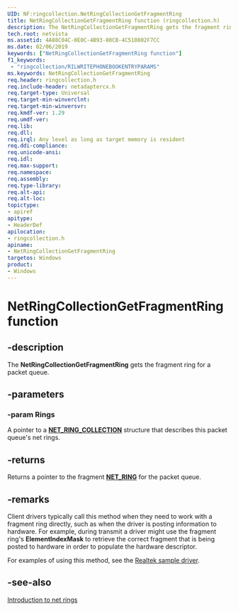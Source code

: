 ```yaml
---
UID: NF:ringcollection.NetRingCollectionGetFragmentRing
title: NetRingCollectionGetFragmentRing function (ringcollection.h)
description: The NetRingCollectionGetFragmentRing gets the fragment ring for a packet queue.
tech.root: netvista
ms.assetid: 4A88C04C-0E0C-4B93-80CB-4C510802F7CC
ms.date: 02/06/2019
keywords: ["NetRingCollectionGetFragmentRing function"]
f1_keywords:
 - "ringcollection/RILWRITEPHONEBOOKENTRYPARAMS"
ms.keywords: NetRingCollectionGetFragmentRing
req.header: ringcollection.h
req.include-header: netadaptercx.h
req.target-type: Universal
req.target-min-winverclnt:
req.target-min-winversvr:
req.kmdf-ver: 1.29
req.umdf-ver:
req.lib:
req.dll:
req.irql: Any level as long as target memory is resident
req.ddi-compliance:
req.unicode-ansi:
req.idl:
req.max-support:
req.namespace:
req.assembly:
req.type-library: 
req.alt-api:
req.alt-loc:
topictype: 
- apiref
apitype: 
- HeaderDef
apilocation: 
- ringcollection.h
apiname: 
- NetRingCollectionGetFragmentRing
targetos: Windows
product:
- Windows
---
```


# NetRingCollectionGetFragmentRing function


## -description



The **NetRingCollectionGetFragmentRing** gets the fragment ring for a packet queue.

## -parameters

### -param Rings

A pointer to a [**NET_RING_COLLECTION**](../ringcollection/ns-ringcollection-_net_ring_collection.md) structure that describes this packet queue's net rings.

## -returns

Returns a pointer to the fragment [**NET_RING**](../ring/ns-ring-_net_ring.md) for the packet queue.

## -remarks

Client drivers typically call this method when they need to work with a fragment ring directly, such as when the driver is posting information to hardware. For example, during transmit a driver might use the fragment ring's **ElementIndexMask** to retrieve the correct fragment that is being posted to hardware in order to populate the hardware descriptor. 

For examples of using this method, see the [Realtek sample driver](https://github.com/Microsoft/NetAdapter-Cx-Driver-Samples/tree/release_1809/RtEthSample).

## -see-also

[Introduction to net rings](https://docs.microsoft.com/windows-hardware/drivers/netcx/introduction-to-net-rings)

